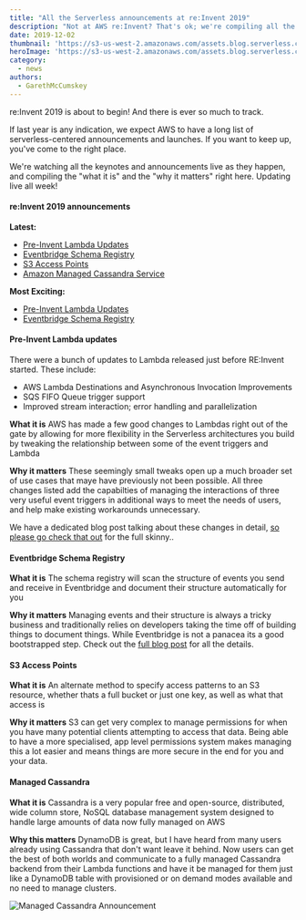 ```yaml
---
title: "All the Serverless announcements at re:Invent 2019"
description: "Not at AWS re:Invent? That's ok; we're compiling all the most important serverless announcements and updates. Updating live all week."
date: 2019-12-02
thumbnail: 'https://s3-us-west-2.amazonaws.com/assets.blog.serverless.com/reinvent/reinvent-2019-announcements-thumb.png'
heroImage: 'https://s3-us-west-2.amazonaws.com/assets.blog.serverless.com/reinvent/reinvent-2019-announcements-header.png'
category:
  - news
authors: 
  - GarethMcCumskey
---
```


re:Invent 2019 is about to begin! And there is ever so much to track.

If last year is any indication, we expect AWS to have a long list of serverless-centered announcements and launches. If you want to keep up, you've come to the right place.

We're watching all the keynotes and announcements live as they happen, and compiling the "what it is" and the "why it matters" right here. Updating live all week!

#### re:Invent 2019 announcements

**Latest:**
 * [Pre-Invent Lambda Updates](#pre-invent-lambda-updates)
 * [Eventbridge Schema Registry](#eventbridge-schema-registry)
 * [S3 Access Points](#s3-access-points)
 * [Amazon Managed Cassandra Service](#managed-cassandra)

**Most Exciting:**

* [Pre-Invent Lambda Updates](#pre-invent-lambda-updates)
 * [Eventbridge Schema Registry](#eventbridge-schema-registry)

#### Pre-Invent Lambda updates

There were a bunch of updates to Lambda released just before RE:Invent started. These include:

* AWS Lambda Destinations and Asynchronous Invocation Improvements
* SQS FIFO Queue trigger support
* Improved stream interaction; error handling and parallelization 

**What it is** AWS has made a few good changes to Lambdas right out of the gate by allowing for more flexibility in the Serverless architectures you build by tweaking the relationship between some of the event triggers and Lambda

**Why it matters** These seemingly small tweaks open up a much broader set of use cases that maye have previously not been possible. All three changes listed add the capabilties of managing the interactions of three very useful event triggers in additional ways to meet the needs of users, and help make existing workarounds unnecessary.

We have a dedicated blog post talking about these changes in detail, [so please go check that out](https://serverless.com/blog/november-2019-lambda-releases/) for the full skinny..

#### Eventbridge Schema Registry

**What it is** The schema registry will scan the structure of events you send and receive in Eventbridge and document their structure automatically for you

**Why it matters** Managing events and their structure is always a tricky business and traditionally relies on developers taking the time off of building things to document things. While Eventbridge is not a panacea its a good bootstrapped step. Check out the [full blog post](https://serverless.com/blog/eventbridge-schema-registry/) for all the details.

#### S3 Access Points

**What it is** An alternate method to specify access patterns to an S3 resource, whether thats a full bucket or just one key, as well as what that access is

**Why it matters** S3 can get very complex to manage permissions for when you have many potential clients attempting to access that data. Being able to have a more specialised, app level permissions system makes managing this a lot easier and means things are more secure in the end for you and your data.

#### Managed Cassandra

**What it is** Cassandra is a very popular free and open-source, distributed, wide column store, NoSQL database management system designed to handle large amounts of data now fully managed on AWS

**Why this matters** DynamoDB is great, but I have heard from many users already using Cassandra that don't want leave it behind. Now users can get the best of both worlds and communicate to a fully managed Cassandra backend from their Lambda functions and have it be managed for them just like a DynamoDB table with provisioned or on demand modes available and no need to manage clusters.

![Managed Cassandra Announcement](https://s3-us-west-2.amazonaws.com/assets.blog.serverless.com/reinvent-2019/managed-cassandra-announcement-optimised.png)
